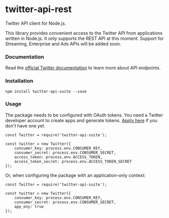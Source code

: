 # twitter-api-rest

Twitter API client for Node.js.

This library provides convenient access to the Twitter API from applications written in Node.js.
It only supports the REST API at this moment. Support for Streaming, Enterprise and Ads APIs will be added soon.


### Documentation

Read the [official Twitter documentation](https://developer.twitter.com/en/docs) to learn more about API endpoints.


### Installation

```
npm install twitter-api-suite --save
```

### Usage

The package needs to be configured with OAuth tokens.
You need a Twitter developer account to create apps and generate tokens.
[Apply here](https://developer.twitter.com/en/apply-for-access) if you don't have one yet.

```
const Twitter = require('twitter-api-suite');

const twitter = new Twitter({
	consumer_key: process.env.CONSUMER_KEY,
	consumer_secret: process.env.CONSUMER_SECRET,
	access_token: process.env.ACCESS_TOKEN,
	access_token_secret: process.env.ACCESS_TOKEN_SECRET
});
```

Or, when configuring the package with an application-only context:

```
const Twitter = require('twitter-api-suite');

const twitter = new Twitter({
	consumer_key: process.env.CONSUMER_KEY,
	consumer_secret: process.env.CONSUMER_SECRET,
	app_ony: true
});
```